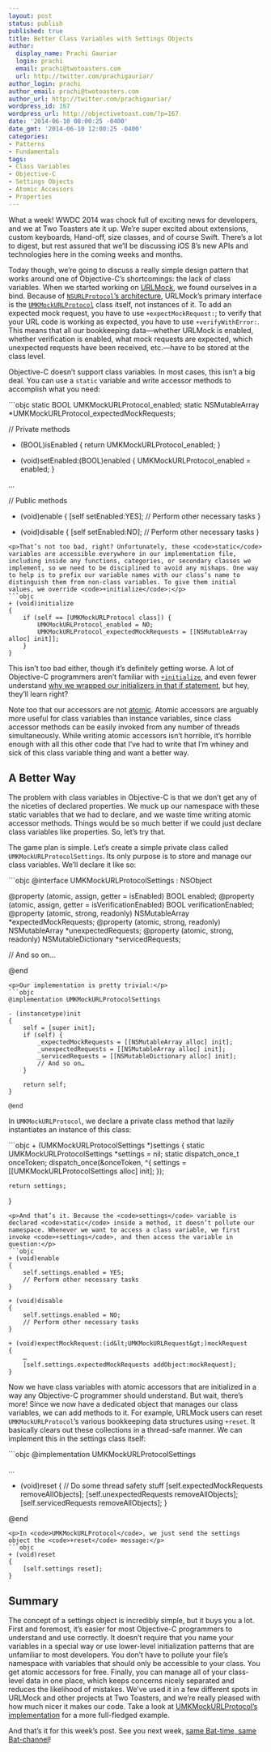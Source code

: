 ```yaml
---
layout: post
status: publish
published: true
title: Better Class Variables with Settings Objects
author:
  display_name: Prachi Gauriar
  login: prachi
  email: prachi@twotoasters.com
  url: http://twitter.com/prachigauriar/
author_login: prachi
author_email: prachi@twotoasters.com
author_url: http://twitter.com/prachigauriar/
wordpress_id: 167
wordpress_url: http://objectivetoast.com/?p=167
date: '2014-06-10 08:00:25 -0400'
date_gmt: '2014-06-10 12:00:25 -0400'
categories:
- Patterns
- Fundamentals
tags:
- Class Variables
- Objective-C
- Settings Objects
- Atomic Accessors
- Properties
---
```

<p><!--<br />
  Author: Prachi Gauriar<br />
  Categories: Design Patterns<br />
  Tags: Class Variables, Objective-C<br />
  Keywords: Keyword 1, Keyword 2, …, Keyword N<br />
--></p>
<p>What a week! WWDC 2014 was chock full of exciting news for developers, and we at Two Toasters ate it up. We’re super excited about extensions, custom keyboards, Hand-off, size classes, and of course Swift. There’s a lot to digest, but rest assured that we’ll be discussing iOS 8’s new APIs and technologies here in the coming weeks and months.</p>
<p>Today though, we’re going to discuss a really simple design pattern that works around one of Objective-C’s shortcomings: the lack of class variables. When we started working on <a href="https://github.com/twotoasters/URLMock/" title="URLMock on GitHub">URLMock</a>, we found ourselves in a bind. Because of <a href="http://objectivetoast.com/2014/05/19/intercepting-requests-with-nsurlprotocol/" title="Intercepting Requests with NSURLProtocol"><code>NSURLProtocol</code>’s architecture</a>, URLMock’s primary interface is the <a href="http://cocoadocs.org/docsets/URLMock/1.1/Classes/UMKMockURLProtocol.html" title="UMKMockURLProtocol Documentation at CocoaDocs.org"><code>UMKMockURLProtocol</code></a> class itself, not instances of it. To add an expected mock request, you have to use <code>+expectMockRequest:</code>; to verify that your URL code is working as expected, you have to use <code>+verifyWithError:</code>. This means that all our bookkeeping data—whether URLMock is enabled, whether verification is enabled, what mock requests are expected, which unexpected requests have been received, etc.—have to be stored at the class level.</p>
<p><!--more--></p>
<p>Objective-C doesn’t support class variables. In most cases, this isn’t a big deal. You can use a <code>static</code> variable and write accessor methods to accomplish what you need:</p>
```objc
static BOOL UMKMockURLProtocol_enabled;
static NSMutableArray *UMKMockURLProtocol_expectedMockRequests;

// Private methods
+ (BOOL)isEnabled
{
    return UMKMockURLProtocol_enabled;
}

+ (void)setEnabled:(BOOL)enabled
{
    UMKMockURLProtocol_enabled = enabled;
}

…

// Public methods
+ (void)enable
{
    [self setEnabled:YES];
    // Perform other necessary tasks
}

+ (void)disable
{
    [self setEnabled:NO];
    // Perform other necessary tasks
}
```
<p>That’s not too bad, right? Unfortunately, these <code>static</code> variables are accessible everywhere in our implementation file, including inside any functions, categories, or secondary classes we implement, so we need to be disciplined to avoid any mishaps. One way to help is to prefix our variable names with our class’s name to distinguish them from non-class variables. To give them initial values, we override <code>+initialize</code>:</p>
```objc
+ (void)initialize
{
    if (self == [UMKMockURLProtocol class]) {
        UMKMockURLProtocol_enabled = NO;
        UMKMockURLProtocol_expectedMockRequests = [[NSMutableArray alloc] init]];
    } 
}
```
<p>This isn’t too bad either, though it’s definitely getting worse. A lot of Objective-C programmers aren’t familiar with <a href="https://developer.apple.com/library/ios/documentation/cocoa/reference/foundation/classes/nsobject_class/reference/reference.html#//apple_ref/occ/clm/NSObject/initialize" title="NSObject +initialize Documentation"><code>+initialize</code></a>, and even fewer understand <a href="https://www.mikeash.com/pyblog/friday-qa-2009-05-22-objective-c-class-loading-and-initialization.html" title="Mike Ash Friday Q&amp;A: 2009-05-22: Objective-C Class Loading and Initialization">why we wrapped our initializers in that if statement</a>, but hey, they’ll learn right?</p>
<p>Note too that our accessors are not <a href="https://developer.apple.com/library/mac/documentation/Cocoa/Conceptual/ProgrammingWithObjectiveC/EncapsulatingData/EncapsulatingData.html#//apple_ref/doc/uid/TP40011210-CH5-SW37" title="Programming with Objective-C: Encapsulating Data">atomic</a>. Atomic accessors are arguably more useful for class variables than instance variables, since class accessor methods can be easily invoked from any number of threads simultaneously. While writing atomic accessors isn’t horrible, it’s horrible enough with all this other code that I’ve had to write that I’m whiney and sick of this class variable thing and want a better way.</p>
<h2>A Better Way</h2>
<p>The problem with class variables in Objective-C is that we don’t get any of the niceties of declared properties. We muck up our namespace with these static variables that we had to declare, and we waste time writing atomic accessor methods. Things would be so much better if we could just declare class variables like properties. So, let’s try that.</p>
<p>The game plan is simple. Let’s create a simple private class called <code>UMKMockURLProtocolSettings</code>. Its only purpose is to store and manage our class variables. We’ll declare it like so:</p>
```objc
@interface UMKMockURLProtocolSettings : NSObject

@property (atomic, assign, getter = isEnabled) BOOL enabled;
@property (atomic, assign, getter = isVerificationEnabled) BOOL verificationEnabled;
@property (atomic, strong, readonly) NSMutableArray *expectedMockRequests;
@property (atomic, strong, readonly) NSMutableArray *unexpectedRequests;
@property (atomic, strong, readonly) NSMutableDictionary *servicedRequests;

// And so on…

@end
```
<p>Our implementation is pretty trivial:</p>
```objc
@implementation UMKMockURLProtocolSettings

- (instancetype)init
{
    self = [super init];
    if (self) {
        _expectedMockRequests = [[NSMutableArray alloc] init];
        _unexpectedRequests = [[NSMutableArray alloc] init];
        _servicedRequests = [[NSMutableDictionary alloc] init];
        // And so on…
    }

    return self;
}

@end
```
<p>In <code>UMKMockURLProtocol</code>, we declare a private class method that lazily instantiates an instance of this class:</p>
```objc
+ (UMKMockURLProtocolSettings *)settings
{
    static UMKMockURLProtocolSettings *settings = nil;
    static dispatch_once_t onceToken;
    dispatch_once(&amp;onceToken, ^{
        settings = [[UMKMockURLProtocolSettings alloc] init];
    });

    return settings;
}
```
<p>And that’s it. Because the <code>settings</code> variable is declared <code>static</code> inside a method, it doesn’t pollute our namespace. Whenever we want to access a class variable, we first invoke <code>+settings</code>, and then access the variable in question:</p>
```objc
+ (void)enable
{
    self.settings.enabled = YES;
    // Perform other necessary tasks
}

+ (void)disable
{
    self.settings.enabled = NO;
    // Perform other necessary tasks
}

+ (void)expectMockRequest:(id&lt;UMKMockURLRequest&gt;)mockRequest
{
    …
    [self.settings.expectedMockRequests addObject:mockRequest];
}
```
<p>Now we have class variables with atomic accessors that are initialized in a way any Objective-C programmer should understand. But wait, there’s more! Since we now have a dedicated object that manages our class variables, we can add methods to it. For example, URLMock users can reset <code>UMKMockURLProtocol</code>’s various bookkeeping data structures using <code>+reset</code>. It basically clears out these collections in a thread-safe manner. We can implement this in the settings class itself:</p>
```objc
@implementation UMKMockURLProtocolSettings

…

- (void)reset
{
    // Do some thread safety stuff
    [self.expectedMockRequests removeAllObjects];
    [self.unexpectedRequests removeAllObjects];
    [self.servicedRequests removeAllObjects];
}

@end
```
<p>In <code>UMKMockURLProtocol</code>, we just send the settings object the <code>+reset</code> message:</p>
```objc
+ (void)reset
{
    [self.settings reset];
}
```
<h2>Summary</h2>
<p>The concept of a settings object is incredibly simple, but it buys you a lot. First and foremost, it’s easier for most Objective-C programmers to understand and use correctly. It doesn’t require that you name your variables in a special way or use lower-level initialization patterns that are unfamiliar to most developers. You don’t have to pollute your file’s namespace with variables that should only be accessible to your class. You get atomic accessors for free. Finally, you can manage all of your class-level data in one place, which keeps concerns nicely separated and reduces the likelihood of mistakes. We’ve used it in a few different spots in URLMock and other projects at Two Toasters, and we’re really pleased with how much nicer it makes our code. Take a look at <a href="https://github.com/twotoasters/URLMock/blob/master/URLMock/Mock%20URL%20Protocol/UMKMockURLProtocol.m" title="UMKMockURLProtocol Implementation on GitHub">UMKMockURLProtocol’s implementation</a> for a more full-fledged example.</p>
<p>And that’s it for this week’s post. See you next week, <a href="http://youtu.be/iwbsx6LvnfY?t=43s" title="Same Bat-Time, Same Bat-Channel!">same Bat-time, same Bat-channel</a>!</p>
